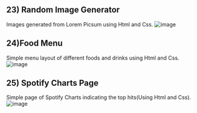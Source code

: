 ## 23) Random Image Generator
Images generated from Lorem Picsum using Html and Css.
![image](https://github.com/franky2003/python-internship/assets/123226796/5b1a619b-2e7a-41ca-a92f-87edf36e3de1)
## 24)Food Menu
Simple menu layout of different foods and drinks using Html and Css.
![image](https://github.com/franky2003/python-internship/assets/123226796/b2922829-c745-456c-9cc0-6d802a0b4a51)
## 25) Spotify Charts Page
Simple page of Spotify Charts indicating the top hits(Using Html and Css).
![image](https://github.com/franky2003/python-internship/assets/123226796/802d49cc-7169-4e3c-b4f5-33eb68987135)
